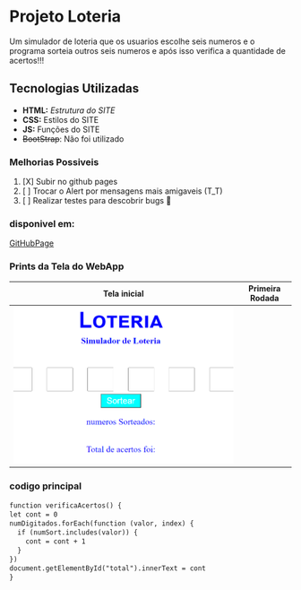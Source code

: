 # Projeto Loteria
Um simulador de loteria que os usuarios escolhe seis numeros
e o programa sorteia outros seis numeros e após isso
verifica a quantidade de acertos!!!

## Tecnologias Utilizadas
- **HTML:** _Estrutura do SITE_
- **CSS:** Estilos do SITE
- **JS:** Funções do SITE
- ~~BootStrap~~: Não foi utilizado


### Melhorias Possiveis
1. [X] Subir no github pages
2. [ ] Trocar o Alert por mensagens mais amigaveis (T_T)
3. [ ] Realizar testes para descobrir bugs 👾

### disponivel em:
[GitHubPage]( https://greicybenitez.github.io/Simulador_Loteria-master/)

### Prints da Tela do WebApp

| Tela inicial | Primeira Rodada | 
|--------------|-----------------|
| ![tela inicial do site](/img/tela1.png)   | |![tela preenchida do site] (https://raw.githubusercontent.com/GreicyBenitez/Simulador_Loteria-master/master/img/tela%202.png)|


 ### codigo principal
  ```js:
  function verificaAcertos() {
  let cont = 0
  numDigitados.forEach(function (valor, index) {
    if (numSort.includes(valor)) {
      cont = cont + 1
    }
  })
  document.getElementById("total").innerText = cont
}
  ```
